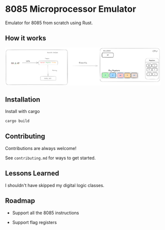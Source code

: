 
# 8085 Microprocessor Emulator
Emulator for 8085 from scratch using Rust. 



## How it works
<img src="images/8085_working.png">



## Installation

Install with cargo

```bash
cargo build
```

## Contributing

Contributions are always welcome!

See `contributing.md` for ways to get started.


    
## Lessons Learned

I shouldn't have skipped my digital logic classes. 



## Roadmap

- Support all the 8085 instructions

- Support flag registers







